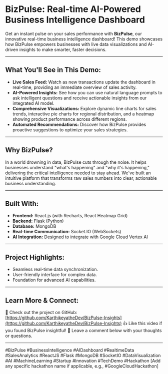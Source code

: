 # BizPulse: Real-time AI-Powered Business Intelligence Dashboard

Get an instant pulse on your sales performance with **BizPulse**, our innovative real-time business intelligence dashboard! This demo showcases how BizPulse empowers businesses with live data visualizations and AI-driven insights to make smarter, faster decisions.

---

## What You'll See in This Demo:

* **Live Sales Feed:** Watch as new transactions update the dashboard in real-time, providing an immediate overview of sales activity.
* **AI-Powered Insights:** See how you can use natural language prompts to ask intelligent questions and receive actionable insights from our integrated AI model.
* **Comprehensive Visualizations:** Explore dynamic line charts for sales trends, interactive pie charts for regional distribution, and a heatmap showing product performance across different regions.
* **Automated Recommendations:** Discover how BizPulse provides proactive suggestions to optimize your sales strategies.

---

## Why BizPulse?

In a world drowning in data, BizPulse cuts through the noise. It helps businesses understand "what's happening" and "why it's happening," delivering the critical intelligence needed to stay ahead. We've built an intuitive platform that transforms raw sales numbers into clear, actionable business understanding.

---

## Built With:

* **Frontend:** React.js (with Recharts, React Heatmap Grid)
* **Backend:** Flask (Python)
* **Database:** MongoDB
* **Real-time Communication:** Socket.IO (WebSockets)
* **AI Integration:** Designed to integrate with Google Cloud Vertex AI

---

## Project Highlights:

* Seamless real-time data synchronization.
* User-friendly interface for complex data.
* Foundation for advanced AI capabilities.

---

## Learn More & Connect:

🚀 Check out the project on GitHub: [https://github.com/KarthikeyatheDev/BizPulse-Insights](https://github.com/KarthikeyatheDev/BizPulse-Insights)
👍 Like this video if you found BizPulse insightful!
💬 Leave a comment below with your thoughts or questions.

---

#BizPulse #BusinessIntelligence #AIDashboard #RealtimeData #SalesAnalytics #ReactJS #Flask #MongoDB #SocketIO #DataVisualization #AI #MachineLearning #Startup #Innovation #TechDemo #Hackathon [Add any specific hackathon name if applicable, e.g., #GoogleCloudHackathon]
